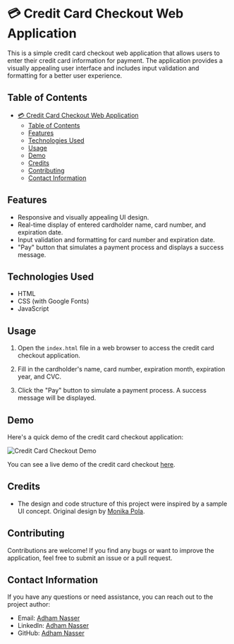 # 💳 Credit Card Checkout Web Application

This is a simple credit card checkout web application that allows users to enter their credit card information for payment. The application provides a visually appealing user interface and includes input validation and formatting for a better user experience.

## Table of Contents

- [💳 Credit Card Checkout Web Application](#-credit-card-checkout-web-application)
  - [Table of Contents](#table-of-contents)
  - [Features](#features)
  - [Technologies Used](#technologies-used)
  - [Usage](#usage)
  - [Demo](#demo)
  - [Credits](#credits)
  - [Contributing](#contributing)
  - [Contact Information](#contact-information)

## Features

- Responsive and visually appealing UI design.
- Real-time display of entered cardholder name, card number, and expiration date.
- Input validation and formatting for card number and expiration date.
- "Pay" button that simulates a payment process and displays a success message.

## Technologies Used

- HTML
- CSS (with Google Fonts)
- JavaScript

## Usage

1. Open the `index.html` file in a web browser to access the credit card checkout application.

2. Fill in the cardholder's name, card number, expiration month, expiration year, and CVC.

3. Click the "Pay" button to simulate a payment process. A success message will be displayed.

## Demo

Here's a quick demo of the credit card checkout application:

![Credit Card Checkout Demo](demo.gif)

You can see a live demo of the credit card checkout [here](https://credit-card-checkout-tawny.vercel.app/).

## Credits

- The design and code structure of this project were inspired by a sample UI concept. Original design by [Monika Pola](https://dribbble.com/shots/9895584-Daily-UI-002/attachments/1929351?mode=media).

## Contributing

Contributions are welcome! If you find any bugs or want to improve the application, feel free to submit an issue or a pull request.

## Contact Information

If you have any questions or need assistance, you can reach out to the project author:

- Email: [Adham Nasser](mailto:adhamxiii22@gmail.com)
- LinkedIn: [Adham Nasser](https://www.linkedin.com/in/adhamxiii/)
- GitHub: [Adham Nasser](https://github.com/Adhamxiii)